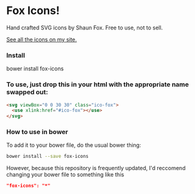 # Fox Icons!

Hand crafted SVG icons by Shaun Fox. Free to use, not to sell.

[See all the icons on my site.](http://shaunfox.com/icons)

### Install

bower install fox-icons

### To use, just drop this in your html with the appropriate name swapped out:

```html
<svg viewBox="0 0 30 30" class="ico-fox">
  <use xlink:href="#ico-fox"></use>
</svg>
```

### How to use in bower

To add it to your bower file, do the usual bower thing:
```bash
bower install --save fox-icons
```

However, because this repository is frequently updated, I'd reccomend changing your bower file to something like this
```json
"fox-icons": "*"
```
